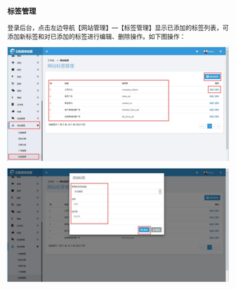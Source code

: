 ### 标签管理

登录后台，点击左边导航【网站管理】—【标签管理】显示已添加的标签列表，可添加新标签和对已添加的标签进行编辑、删除操作。如下图操作：

![](/assets/标签管理1.jpg)

![](/assets/标签管理2.jpg)

